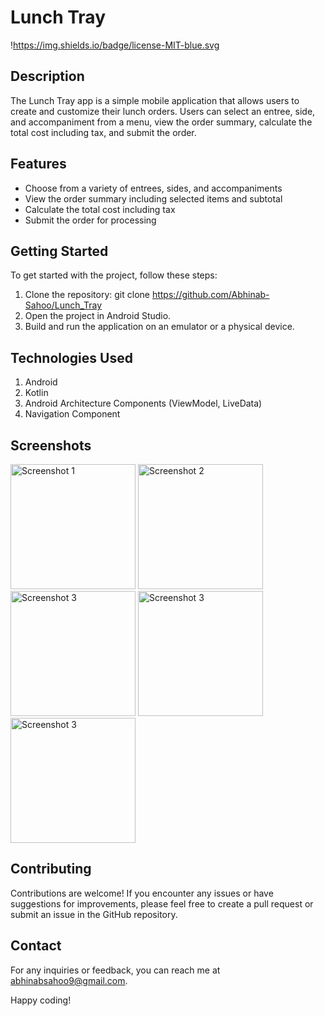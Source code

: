 Lunch Tray
==================================

!https://img.shields.io/badge/license-MIT-blue.svg

## Description

The Lunch Tray app is a simple mobile application that allows users to create and customize their lunch orders. Users can select an entree, side, and accompaniment from a menu, view the order summary, calculate the total cost including tax, and submit the order.

## Features

- Choose from a variety of entrees, sides, and accompaniments
- View the order summary including selected items and subtotal
- Calculate the total cost including tax
- Submit the order for processing

## Getting Started

To get started with the project, follow these steps:

1. Clone the repository: git clone https://github.com/Abhinab-Sahoo/Lunch_Tray
2. Open the project in Android Studio.
3. Build and run the application on an emulator or a physical device.

## Technologies Used

1. Android
2. Kotlin
3. Android Architecture Components (ViewModel, LiveData)
4. Navigation Component

## Screenshots

<img src="https://github.com/Abhinab-Sahoo/Lunch_Tray/assets/102297793/594d58fd-20fe-4434-8ef0-316dadb8da1e" alt="Screenshot 1" width="200">
<img src="https://github.com/Abhinab-Sahoo/Lunch_Tray/assets/102297793/f793799a-90d2-499c-ba78-537496838a2b" alt="Screenshot 2" width="200">
<img src="https://github.com/Abhinab-Sahoo/Lunch_Tray/assets/102297793/01c1cfb2-61d1-492c-9afa-60a49347a322" alt="Screenshot 3" width="200">
<img src="https://github.com/Abhinab-Sahoo/Lunch_Tray/assets/102297793/5c12aff5-929f-4427-8330-3fa098b56646" alt="Screenshot 3" width="200">
<img src="https://github.com/Abhinab-Sahoo/Lunch_Tray/assets/102297793/c9d99171-6bde-44b4-bc09-8379ba925228" alt="Screenshot 3" width="200">


## Contributing

Contributions are welcome! If you encounter any issues or have suggestions for improvements,
please feel free to create a pull request or submit an issue in the GitHub repository.

## Contact

For any inquiries or feedback, you can reach me at [abhinabsahoo9@gmail.com](mailto:abhinabsahoo9@gmail.com).

Happy coding!
